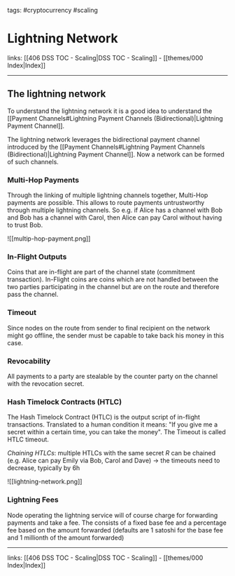 tags: #cryptocurrency #scaling

# Lightning Network

links: [[406 DSS TOC - Scaling|DSS TOC - Scaling]] - [[themes/000 Index|Index]]

---
## The lightning network

To understand the lightning network it is a good idea to understand the [[Payment Channels#Lightning Payment Channels (Bidirectional)|Lightning Payment Channel]].

The lightning network leverages the bidirectional payment channel introduced by the [[Payment Channels#Lightning Payment Channels (Bidirectional)|Lightning Payment Channel]]. Now a network can be formed of such channels.

### Multi-Hop Payments

Through the linking of multiple lightning channels together, Multi-Hop payments are possible. This allows to route payments untrustworthy through multiple lightning channels. So e.g. if Alice has a channel with Bob and Bob has a channel with Carol, then Alice can pay Carol without having to trust Bob.

![[multip-hop-payment.png]]
### In-Flight Outputs

Coins that are in-flight are part of the channel state (commitment transaction). In-Flight coins are coins which are not handled between the two parties participating in the channel but are on the route and therefore pass the channel.

### Timeout

Since nodes on the route from sender to final recipient on the network might go offline, the sender must be capable to take back his money in this case.

### Revocability

All payments to a party are stealable by the counter party on the channel with the revocation secret.

### Hash Timelock Contracts (HTLC)

The Hash Timelock Contract (HTLC) is the output script of in-flight transactions. Translated to a human condition it means: "If you give me a secret within a certain time, you can take the money". The Timeout is called HTLC timeout.

*Chaining HTLCs*: multiple HTLCs with the same secret $R$ can be chained (e.g. Alice can pay Emily via Bob, Carol and Dave) $\rightarrow$ the timeouts need to decrease, typically by 6h

![[lightning-network.png]]

### Lightning Fees

Node operating the lightning service will of course charge for forwarding payments and take a fee. The consists of a fixed base fee and a percentage fee based on the amount forwarded (defaults are 1 satoshi for the base fee and 1 millionth of the amount forwarded)

---
links: [[406 DSS TOC - Scaling|DSS TOC - Scaling]] - [[themes/000 Index|Index]]